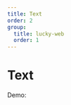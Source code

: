 ```yaml
---
title: Text
order: 2
group:
  title: lucky-web
  order: 1
---
```


# Text

Demo:
<code src="./demo.tsx"></code>

<API src="./api.tsx"></API>
